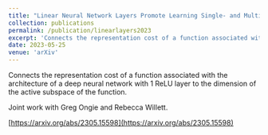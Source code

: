 ```yaml
---
title: "Linear Neural Network Layers Promote Learning Single- and Multiple-Index Models"
collection: publications
permalink: /publication/linearlayers2023
excerpt: 'Connects the representation cost of a function associated with the architecture of a deep neural network with 1 ReLU layer to the dimension of the active subspace of the function.'
date: 2023-05-25
venue: 'arXiv'
---
```

Connects the representation cost of a function associated with the architecture of a deep neural network with 1 ReLU layer to the dimension of the active subspace of the function.

Joint work with Greg Ongie and Rebecca Willett.

[https://arxiv.org/abs/2305.15598](https://arxiv.org/abs/2305.15598)